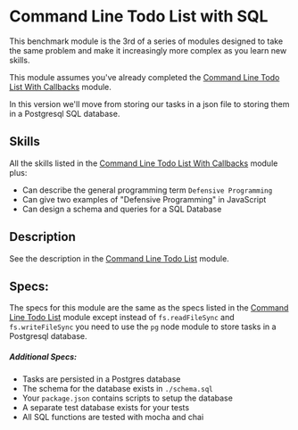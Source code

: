 # Command Line Todo List with SQL

This benchmark module is the 3rd of a series of modules designed to take the
same problem and make it increasingly more complex as you learn new skills.

This module assumes you've already completed the
[Command Line Todo List With Callbacks](../../modules/Command-Line-Todo-List-With-Callbacks)
module.

In this version we'll move from storing our tasks in a json file to storing them in a Postgresql SQL database.

## Skills

All the skills listed in the
[Command Line Todo List With Callbacks](../../modules/Command-Line-Todo-List-With-Callbacks#skills)
module plus:

- Can describe the general programming term `Defensive Programming`
- Can give two examples of "Defensive Programming" in JavaScript
- Can design a schema and queries for a SQL Database

## Description

See the description in the
[Command Line Todo List](../../modules/Command-Line-Todo-List/#description)
module.

## Specs:

The specs for this module are the same as the specs listed in the
[Command Line Todo List](../../modules/Command-Line-Todo-List/#specs) module
except instead of `fs.readFileSync` and `fs.writeFileSync` you need to use the
`pg` node module to store tasks in a Postgresql database.

##### Additional Specs:


- Tasks are persisted in a Postgres database
- The schema for the database exists in `./schema.sql`
- Your `package.json` contains scripts to setup the database
- A separate test database exists for your tests
- All SQL functions are tested with mocha and chai


